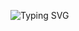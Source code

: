 ![Typing SVG](https://readme-typing-svg.demolab.com?font=Fira+Code&duration=4000&pause=100&center=true&vCenter=true&width=435&lines=Hi%2C+I'm+Jeferson+Marcante.;Welcome+to+my+profile.)
